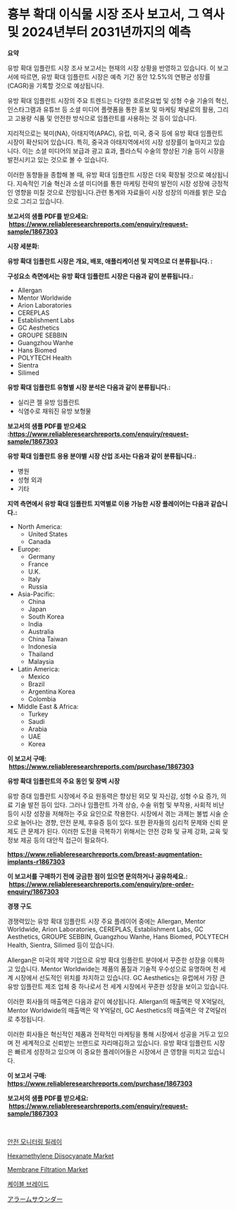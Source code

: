<p><h1>흉부 확대 이식물 시장 조사 보고서, 그 역사 및 2024년부터 2031년까지의 예측</h1></p><p><strong>요약</strong></p>
<p><p>유방 확대 임플란트 시장 조사 보고서는 현재의 시장 상황을 반영하고 있습니다. 이 보고서에 따르면, 유방 확대 임플란트 시장은 예측 기간 동안 12.5%의 연평균 성장률(CAGR)을 기록할 것으로 예상됩니다.</p><p>유방 확대 임플란트 시장의 주요 트렌드는 다양한 호르몬요법 및 성형 수술 기술의 혁신, 인스타그램과 유튜브 등 소셜 미디어 플랫폼을 통한 홍보 및 마케팅 채널로의 활용, 그리고 고용량 식품 및 안전한 방식으로 임플란트를 사용하는 것 등이 있습니다.</p><p>지리적으로는 북미(NA), 아태지역(APAC), 유럽, 미국, 중국 등에 유방 확대 임플란트 시장이 확산되어 있습니다. 특히, 중국과 아태지역에서의 시장 성장률이 높아지고 있습니다. 이는 소셜 미디어의 보급과 광고 효과, 플라스틱 수술의 향상된 기술 등이 시장을 발전시키고 있는 것으로 볼 수 있습니다.</p><p>이러한 동향들을 종합해 볼 때, 유방 확대 임플란트 시장은 더욱 확장될 것으로 예상됩니다. 지속적인 기술 혁신과 소셜 미디어를 통한 마케팅 전략의 발전이 시장 성장에 긍정적인 영향을 미칠 것으로 전망됩니다.관련 통계와 자료들이 시장 성장의 미래를 밝은 모습으로 그리고 있습니다.</p></p>
<p><strong>보고서의 샘플 PDF를 받으세요: &nbsp;<a href="https://www.reliableresearchreports.com/enquiry/request-sample/1867303">https://www.reliableresearchreports.com/enquiry/request-sample/1867303</a></strong></p>
<p><strong>시장 세분화:</strong></p>
<p><strong> 유방 확대 임플란트 시장은 개요, 배포, 애플리케이션 및 지역으로 더 분류됩니다. :</strong></p>
<p><strong>구성요소 측면에서는 유방 확대 임플란트 시장은 다음과 같이 분류됩니다.:</strong></p>
<p><ul><li>Allergan</li><li>Mentor Worldwide</li><li>Arion Laboratories</li><li>CEREPLAS</li><li>Establishment Labs</li><li>GC Aesthetics</li><li>GROUPE SEBBIN</li><li>Guangzhou Wanhe</li><li>Hans Biomed</li><li>POLYTECH Health</li><li>Sientra</li><li>Silimed</li></ul></p>
<p><strong> 유방 확대 임플란트 유형별 시장 분석은 다음과 같이 분류됩니다.:</strong></p>
<p><ul><li>실리콘 젤 유방 임플란트</li><li>식염수로 채워진 유방 보형물</li></ul></p>
<p><strong>보고서의 샘플 PDF를 받으세요 :<a href="https://www.reliableresearchreports.com/enquiry/request-sample/1867303">https://www.reliableresearchreports.com/enquiry/request-sample/1867303</a></strong></p>
<p><strong> 유방 확대 임플란트 응용 분야별 시장 산업 조사는 다음과 같이 분류됩니다.:</strong></p>
<p><ul><li>병원</li><li>성형 외과</li><li>기타</li></ul></p>
<p><strong>지역 측면에서 유방 확대 임플란트 지역별로 이용 가능한 시장 플레이어는 다음과 같습니다.:</strong></p>
<p><ul>
    <li>
        North America:
        <ul>
            <li>United States</li>
            <li>Canada</li>
        </ul>
    </li>
    <li>
        Europe:
        <ul>
            <li>Germany</li>
            <li>France</li>
            <li>U.K.</li>
            <li>Italy</li>
            <li>Russia</li>
        </ul>
    </li>
    <li>
        Asia-Pacific:
        <ul>
            <li>China</li>
            <li>Japan</li>
            <li>South Korea</li>
            <li>India</li>
            <li>Australia</li>
            <li>China Taiwan</li>
            <li>Indonesia</li>
            <li>Thailand</li>
            <li>Malaysia</li>
        </ul>
    </li>
    <li>
        Latin America:
        <ul>
            <li>Mexico</li>
            <li>Brazil</li>
            <li>Argentina Korea</li>
            <li>Colombia</li>
        </ul>
    </li>
    <li>
        Middle East & Africa:
        <ul>
            <li>Turkey</li>
            <li>Saudi</li>
            <li>Arabia</li>
            <li>UAE</li>
            <li>Korea</li>
        </ul>
    </li>
    </ul></p>
<p><strong>이 보고서 구매: &nbsp;<a href="https://www.reliableresearchreports.com/purchase/1867303">https://www.reliableresearchreports.com/purchase/1867303</a></strong></p>
<p><strong>유방 확대 임플란트의 주요 동인 및 장벽 시장</strong></p>
<p><p>유방 증대 임플란트 시장에서 주요 원동력은 향상된 외모 및 자신감, 성형 수요 증가, 의료 기술 발전 등이 있다. 그러나 임플란트 가격 상승, 수술 위험 및 부작용, 사회적 비난 등이 시장 성장을 저해하는 주요 요인으로 작용한다. 시장에서 겪는 과제는 불법 시술 순으로 늘어나는 경향, 안전 문제, 후유증 등이 있다. 또한 환자들의 심리적 문제와 신뢰 문제도 큰 문제가 된다. 이러한 도전을 극복하기 위해서는 안전 강화 및 규제 강화, 교육 및 정보 제공 등의 대안적 접근이 필요하다.</p></p>
<p><strong><a href="https://www.reliableresearchreports.com/breast-augmentation-implants-r1867303">https://www.reliableresearchreports.com/breast-augmentation-implants-r1867303</a></strong></p>
<p><strong>이 보고서를 구매하기 전에 궁금한 점이 있으면 문의하거나 공유하세요.: &nbsp;<a href="https://www.reliableresearchreports.com/enquiry/pre-order-enquiry/1867303">https://www.reliableresearchreports.com/enquiry/pre-order-enquiry/1867303</a></strong></p>
<p><strong>경쟁 구도</strong></p>
<p><p>경쟁력있는 유방 확대 임플란트 시장 주요 플레이어 중에는 Allergan, Mentor Worldwide, Arion Laboratories, CEREPLAS, Establishment Labs, GC Aesthetics, GROUPE SEBBIN, Guangzhou Wanhe, Hans Biomed, POLYTECH Health, Sientra, Silimed 등이 있습니다.</p><p>Allergan은 미국의 제약 기업으로 유방 확대 임플란트 분야에서 꾸준한 성장을 이룩하고 있습니다. Mentor Worldwide는 제품의 품질과 기술적 우수성으로 유명하며 전 세계 시장에서 선도적인 위치를 차지하고 있습니다. GC Aesthetics는 유럽에서 가장 큰 유방 임플란트 제조 업체 중 하나로서 전 세계 시장에서 꾸준한 성장을 보이고 있습니다.</p><p>이러한 회사들의 매출액은 다음과 같이 예상됩니다. Allergan의 매출액은 약 X억달러, Mentor Worldwide의 매출액은 약 Y억달러, GC Aesthetics의 매출액은 약 Z억달러로 추정됩니다.</p><p>이러한 회사들은 혁신적인 제품과 전략적인 마케팅을 통해 시장에서 성공을 거두고 있으며 전 세계적으로 신뢰받는 브랜드로 자리매김하고 있습니다. 유방 확대 임플란트 시장은 빠르게 성장하고 있으며 이 중요한 플레이어들은 시장에서 큰 영향을 미치고 있습니다.</p></p>
<p><strong>이 보고서 구매: &nbsp; <a href="https://www.reliableresearchreports.com/purchase/1867303">https://www.reliableresearchreports.com/purchase/1867303</a></strong></p>
<p><strong>보고서의 샘플 PDF를 받으세요: &nbsp;<a href="https://www.reliableresearchreports.com/enquiry/request-sample/1867303">https://www.reliableresearchreports.com/enquiry/request-sample/1867303</a></strong><strong></strong></p>
<p>&nbsp;</p>
<p><p><a href="https://github.com/Maeennan456456/Market-Research-Report-List-1/blob/main/810253630082.md">안전 모니터링 릴레이</a></p><p><a href="https://issuu.com/reportprime-2/docs/hexamethylene-diisocyanate-market-size-2030.pptx">Hexamethylene Diisocyanate Market</a></p><p><a href="https://issuu.com/reportprime-2/docs/membrane-filtration-market-size-2030.pptx">Membrane Filtration Market</a></p><p><a href="https://github.com/vsap75a286l/Market-Research-Report-List-1/blob/main/324264530081.md">케이블 브레이드</a></p><p><a href="https://github.com/joaejkdzgyljvo6/Market-Research-Report-List-1/blob/main/382613232886.md">アラームサウンダー</a></p></p>